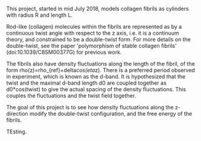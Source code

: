 This project, started in mid July 2018, models collagen fibrils as cylinders with radius R and length L.

Rod-like (collagen) molecules within the fibrils are represented as by a continuous twist angle with respect to the z axis, i.e. it is a continuum theory, and constrained to be a double-twist form. For more details on the double-twist, see the paper 'polymorphism of stable collagen fibrils' (doi:10.1039/C8SM00377G) for previous work.

The fibrils also have density fluctuations along the length of the fibril, of the form rho(z)=rho_{ref}+delta*cos(eta*z). There is a preferred period observed in experiment, which is known as the d-band. It is hypothesized that the twist and the maximal d-band length d0 are coupled together as d0*cos(twist) to give the actual spacing of the density fluctuations. This couples the fluctuations and the twist field together.

The goal of this project is to see how density fluctuations along the z-direction modify the double-twist configuration, and the free energy of the fibrils.

TEsting.